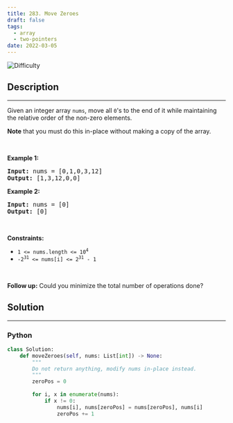 ```yaml
---
title: 283. Move Zeroes
draft: false
tags: 
  - array
  - two-pointers
date: 2022-03-05
---
```


![Difficulty](https://img.shields.io/badge/Difficulty-Easy-blue.svg)

## Description

---
<p>Given an integer array <code>nums</code>, move all <code>0</code>&#39;s to the end of it while maintaining the relative order of the non-zero elements.</p>

<p><strong>Note</strong> that you must do this in-place without making a copy of the array.</p>

<p>&nbsp;</p>
<p><strong class="example">Example 1:</strong></p>
<pre><strong>Input:</strong> nums = [0,1,0,3,12]
<strong>Output:</strong> [1,3,12,0,0]
</pre><p><strong class="example">Example 2:</strong></p>
<pre><strong>Input:</strong> nums = [0]
<strong>Output:</strong> [0]
</pre>
<p>&nbsp;</p>
<p><strong>Constraints:</strong></p>

<ul>
	<li><code>1 &lt;= nums.length &lt;= 10<sup>4</sup></code></li>
	<li><code>-2<sup>31</sup> &lt;= nums[i] &lt;= 2<sup>31</sup> - 1</code></li>
</ul>

<p>&nbsp;</p>
<strong>Follow up:</strong> Could you minimize the total number of operations done?

## Solution

---
### Python
``` py title='move-zeroes'
class Solution:
    def moveZeroes(self, nums: List[int]) -> None:
        """
        Do not return anything, modify nums in-place instead.
        """
        zeroPos = 0
        
        for i, x in enumerate(nums):
            if x != 0:
                nums[i], nums[zeroPos] = nums[zeroPos], nums[i]
                zeroPos += 1

```

